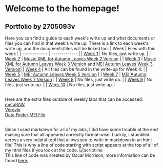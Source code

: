 # Welcome to the homepage!
## Portfolio by 2705093v
Here you can find a guide to each week's write up and what documents or files you can find in that week's write up. There is a link to each week's write up, and the documents/files will be linked too.
| Week  | Files with this week |
| ------------- | ------------- |
| [Week 1](https://2705093v.github.io/MCA-2024/Week1/Week1.html) | No files, just write up. |
| [Week 2](https://2705093v.github.io/MCA-2024/Week2/Week2.html) | [Music XML for Autumn Leaves Week 2 Version](https://2705093v.github.io/MCA-2024/Week2/Autumn_Leaves_week_2.musicxml) |
| [Week 3](https://2705093v.github.io/MCA-2024/Week3/week3.html) | [Music XML for Autumn Leaves Week 3 Version](https://2705093v.github.io/MCA-2024/Week3/Autumn_Leaves_in_C_week_3.musicxml) and [MEI Autumn Leaves Week 3 Version](https://2705093v.github.io/MCA-2024/Week3/autumnleavesweek3.mei)|
| [Week 4](https://2705093v.github.io/MCA-2024/Week4/Week4.html) | All files can be found in the write-up for Week 4. |
| [Week 5](https://2705093v.github.io/MCA-2024/Week5/Week5.html) | [MEI Autumn Leaves Week 5 Version](https://2705093v.github.io/MCA-2024/Week5/autumnleavesweek5.mei) |
| [Week 7](https://2705093v.github.io/MCA-2024/Week7/Week7.html) | [MEI Autumn Leaves Week 7 Version](https://2705093v.github.io/MCA-2024/Week7/autumnleavesweek7.mei) |
| [Week 8](https://2705093v.github.io/MCA-2024/Week8/Week8.html) | No files, just write up. |
| [Week 9](https://2705093v.github.io/MCA-2024/week9/week9.html) | No files, just write up. |
| [Week 10](https://2705093v.github.io/MCA-2024/Week10/week10.html) | No files, just write up. |

<br> Here are the extra files outside of weekly labs that can be accessed:
<br>[metaRAW](https://2705093v.github.io/MCA-2024/metaRAW.html)
<br>[Verovio](https://2705093v.github.io/MCA-2024/verovio.html)
<br>[Data Folder MEI File](https://2705093v.github.io/MCA-2024/data/autumnleaves.mei)

<br>Since I used markdown for all of my labs, I did have some trouble at the end making sure that all appeared correctly format-wise. Luckily, I stumbled across a very helpful tool that allows you to write in markdown in an html file!
This is why a line of code starting with script appears at the top of all of my html files if you look at the code. 
![scriptline](https://github.com/user-attachments/assets/3231c67b-befe-407d-b095-aa2c389918a9)
<br>This line of code was created by Oscar Morrison, more information can be found [here.](https://github.com/oscarmorrison/md-page)
